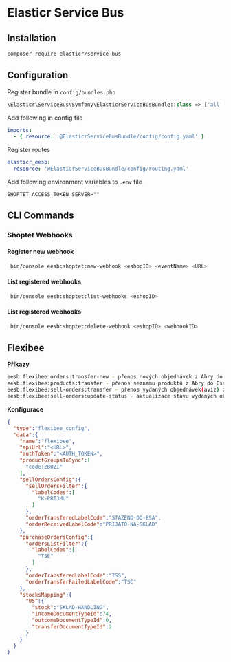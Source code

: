 # Elasticr Service Bus

## Installation

```bash
composer require elasticr/service-bus
```

## Configuration

Register bundle in `config/bundles.php`

```php
\Elasticr\ServiceBus\Symfony\ElasticrServiceBusBundle::class => ['all' => true]
```

Add following in config file
```yaml
imports:
  - { resource: '@ElasticrServiceBusBundle/config/config.yaml' }
```

Register routes
```yaml
elasticr_eesb:
  resource: '@ElasticrServiceBusBundle/config/routing.yaml'
```

Add following environment variables to `.env` file
```dotenv
SHOPTET_ACCESS_TOKEN_SERVER=""
```

## CLI Commands

### Shoptet Webhooks

#### Register new webhook
```bash
 bin/console eesb:shoptet:new-webhook <eshopID> <eventName> <URL>
 ```

#### List registered webhooks
```bash
 bin/console eesb:shoptet:list-webhooks <eshopID>
```

#### List registered webhooks
```bash
 bin/console eesb:shoptet:delete-webhook <eshopID> <webhookID>
```

## Flexibee


**Příkazy**
```bash
eesb:flexibee:orders:transfer-new - přenos nových objednávek z Abry do Esa    
eesb:flexibee:products:transfer - přenos seznamu produktů z Abry do Esa
eesb:flexibee:sell-orders:transfer - přenos vydaných objednávek(avíz) z Abry do Esa
eesb:flexibee:sell-orders:update-status - aktualizace stavu vydaných objednávek(avíz) z Esa do Abry
```


**Konfigurace**
```json
{
  "type":"flexibee_config",
  "data":{
    "name":"flexibee",
    "apiUrl":"<URL>",
    "authToken":"<AUTH_TOKEN>",
    "productGroupsToSync":[
      "code:ZBOZI"
    ],
    "sellOrdersConfig":{
      "sellOrdersFilter":{
        "labelCodes":[
          "K-PRIJMU"
        ]
      },
      "orderTransferedLabelCode":"STAZENO-DO-ESA",
      "orderReceivedLabelCode":"PRIJATO-NA-SKLAD"
    },
    "purchaseOrdersConfig":{
      "ordersListFilter":{
        "labelCodes":[
          "TSE"
        ]
      },
      "orderTransferedLabelCode":"TSS",
      "orderTransferFailedLabelCode":"TSC"
    },
    "stocksMapping":{
      "05":{
        "stock":"SKLAD-HANDLING",
        "incomeDocumentTypeId":74,
        "outcomeDocumentTypeId":0,
        "transferDocumentTypeId":2
      }
    }
  }
}
```